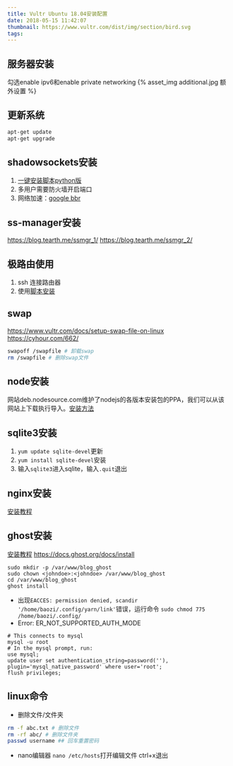 ```yaml
---
title: Vultr Ubuntu 18.04安装配置
date: 2018-05-15 11:42:07
thumbnail: https://www.vultr.com/dist/img/section/bird.svg
tags:
---
```


## 服务器安装
勾选enable ipv6和enable private networking
{% asset_img additional.jpg 额外设置 %}

## 更新系统
```bash
apt-get update
apt-get upgrade
```

## shadowsockets安装
1. [一键安装脚本python版](https://teddysun.com/486.html)
2. 多用户需要防火墙开启端口
3. 网络加速：[google bbr](https://teddysun.com/489.html)

## ss-manager安装
https://blog.tearth.me/ssmgr_1/
https://blog.tearth.me/ssmgr_2/

## 极路由使用
1. ssh 连接路由器
2. 使用[脚本安装](https://github.com/qiwihui/hiwifi-ss)

## swap
https://www.vultr.com/docs/setup-swap-file-on-linux
https://cyhour.com/662/

```bash
swapoff /swapfile # 卸载swap
rm /swapfile # 删除swap文件
```

## node安装
网站deb.nodesource.com维护了nodejs的各版本安装包的PPA，我们可以从该网站上下载执行导入。[安装方法](https://github.com/nodesource/distributions)

## sqlite3安装
1. `yum update sqlite-devel`更新
2. `yum install sqlite-devel`安装
2. 输入`sqlite3`进入sqlite，输入`.quit`退出

## nginx安装
[安装教程]()

## ghost安装
[安装教程](https://www.vultr.com/docs/install-and-configure-a-ghost-v1-blog-on-ubuntu-16-04)
https://docs.ghost.org/docs/install

```
sudo mkdir -p /var/www/blog_ghost
sudo chown <johndoe>:<johndoe> /var/www/blog_ghost
cd /var/www/blog_ghost
ghost install
```

* 出现`EACCES: permission denied, scandir '/home/baozi/.config/yarn/link'`错误，运行命令
`sudo chmod 775 /home/baozi/.config/`
* Error: ER_NOT_SUPPORTED_AUTH_MODE
```
# This connects to mysql
mysql -u root
# In the mysql prompt, run:
use mysql;
update user set authentication_string=password(''), plugin='mysql_native_password' where user='root';
flush privileges;
```

## linux命令
* 删除文件/文件夹
```bash
rm -f abc.txt # 删除文件
rm -rf abc/ # 删除文件夹
passwd username ## 回车重置密码
```
* nano编辑器
`nano /etc/hosts`打开编辑文件
ctrl+x退出
